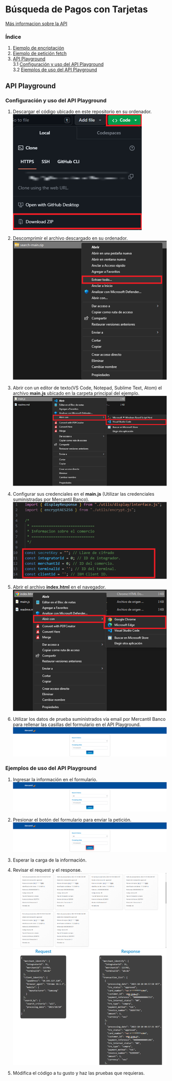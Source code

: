 # Búsqueda de Pagos con Tarjetas

[Más informacion sobre la API](https://apiportal.mercantilbanco.com/mercantil-banco/produccion/product/21007)

### Índice
    
1. [Ejemplo de encriptación](./utils/encrypt.js)
2. [Ejemplo de petición fetch](./search/search.js)
3. [API Playground](#playground)<br>
3.1 [Configuración y uso del API Playground](#playground-config)<br>
3.2 [Ejemplos de uso del API Playground](#playground-examples)


<a id="playground" ></a>
## API Playground

<a id="playground-config"> </a>
### Configuración y uso del API Playground

1. Descargar el código ubicado en este repositorio en su ordenador.<br>
![Imagen de ejemplo](./img/readme-img-1.png)

2. Descomprimir el archivo descargado en su ordenador.<br>
![Imagen de ejemplo](./img/readme-img-8.png)

3. Abrir con un editor de texto(VS Code, Notepad, Sublime Text, Atom) el archivo **main.js** ubicado en la carpeta principal del ejemplo.<br>
![Imagen de ejemplo](./img/readme-img-9.png)

4. Configurar sus credenciales en el **main.js** (Utilizar las credenciales suministradas por Mercantil Banco).<br>
![Imagen de ejemplo](./img/readme-img-2.png)

5. Abrir el archivo **index.html** en el navegador.<br>
![Imagen de ejemplo](./img/readme-img-10.png)

6. Utilizar los datos de prueba suministrados vía email por Mercantil Banco para rellenar las casillas del formulario en el API Playground.<br>
![Imagen de ejemplo](./img/readme-img-3.png)

<a id="playground-examples"></a>
### Ejemplos de uso del API Playground

1. Ingresar la información en el formulario.<br>
![Imagen de ejemplo](./img/readme-img-3.png)

2. Presionar el botón del formulario para enviar la petición.<br>
![Imagen de ejemplo](./img/readme-img-4.png)

3. Esperar la carga de la información.<br>

4. Revisar el request y el response.<br>
![Imagen de ejemplo](./img/readme-img-5.png)
![Imagen de ejemplo](./img/readme-img-7.png)

5. Módifica el código a tu gusto y haz las pruebas que requieras.<br>
